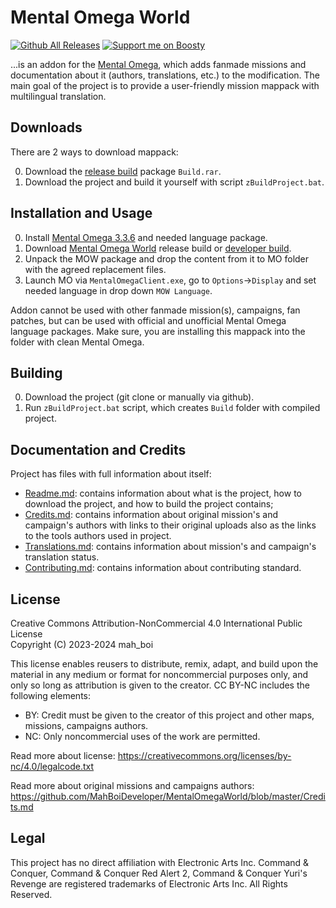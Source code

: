 # Mental Omega World
[![Github All Releases](https://img.shields.io/github/downloads/MahBoiDeveloper/MentalOmegaWorld/total.svg)](https://github.com/MahBoiDeveloper/MentalOmegaWorld/releases) [![Support me on Boosty](https://img.shields.io/badge/boosty-50₽/month-green.svg?logo=boosty)](https://boosty.to/mah_boi)

...is an addon for the [Mental Omega](https://mentalomega.com), which adds fanmade missions and documentation about it (authors, translations, etc.) to the modification. The main goal of the project is to provide a user-friendly mission mappack with multilingual translation.

## Downloads
There are 2 ways to download mappack:

0. Download the [release build]((https://github.com/MahBoiDeveloper/MentalOmegaWorld/releases)) package `Build.rar`.
1. Download the project and build it yourself with script `zBuildProject.bat`.

## Installation and Usage
0. Install [Mental Omega 3.3.6](https://mentalomega.com/index.php?page=download) and needed language package.
1. Download [Mental Omega World](https://github.com/MahBoiDeveloper/MentalOmegaWorld/releases) release build or [developer build](https://github.com/MahBoiDeveloper/MentalOmegaWorld/actions).
2. Unpack the MOW package and drop the content from it to MO folder with the agreed replacement files.
3. Launch MO via `MentalOmegaClient.exe`, go to `Options`->`Display` and set needed language in drop down `MOW Language`.

Addon cannot be used with other fanmade mission(s), campaigns, fan patches, but can be used with official and unofficial Mental Omega language packages. Make sure, you are installing this mappack into the folder with clean Mental Omega.

## Building
0. Download the project (git clone or manually via github).
1. Run `zBuildProject.bat` script, which creates `Build` folder with compiled project.

## Documentation and Credits
Project has files with full information about itself:
* [Readme.md](https://github.com/MahBoiDeveloper/MentalOmegaWorld/blob/master/README.md): contains information about what is the project, how to download the project, and how to build the project contains;
* [Credits.md](https://github.com/MahBoiDeveloper/MentalOmegaWorld/blob/master/Credits.md): contains information about original mission's and campaign's authors with links to their original uploads also as the links to the tools authors used in project.
* [Translations.md](https://github.com/MahBoiDeveloper/MentalOmegaWorld/blob/master/Translations.md): contains information about mission's and campaign's translation status.
* [Contributing.md](https://github.com/MahBoiDeveloper/MentalOmegaWorld/blob/master/Contributing.md): contains information about contributing standard.

## License
Creative Commons Attribution-NonCommercial 4.0 International Public License<br/>
Copyright (C) 2023-2024 mah_boi

This license enables reusers to distribute, remix, adapt, and build upon the material in any medium or format for noncommercial purposes only, and only so long as attribution is given to the creator. CC BY-NC includes the following elements:

 * BY: Credit must be given to the creator of this project and other maps, missions, campaigns authors.
 * NC: Only noncommercial uses of the work are permitted.

Read more about license: https://creativecommons.org/licenses/by-nc/4.0/legalcode.txt

Read more about original missions and campaigns authors: https://github.com/MahBoiDeveloper/MentalOmegaWorld/blob/master/Credits.md

## Legal
This project has no direct affiliation with Electronic Arts Inc. Command & Conquer, Command & Conquer Red Alert 2, Command & Conquer Yuri's Revenge are registered trademarks of Electronic Arts Inc. All Rights Reserved.
